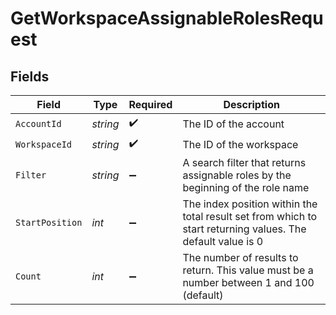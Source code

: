 # GetWorkspaceAssignableRolesRequest


## Fields

| Field                                                                                                       | Type                                                                                                        | Required                                                                                                    | Description                                                                                                 |
| ----------------------------------------------------------------------------------------------------------- | ----------------------------------------------------------------------------------------------------------- | ----------------------------------------------------------------------------------------------------------- | ----------------------------------------------------------------------------------------------------------- |
| `AccountId`                                                                                                 | *string*                                                                                                    | :heavy_check_mark:                                                                                          | The ID of the account                                                                                       |
| `WorkspaceId`                                                                                               | *string*                                                                                                    | :heavy_check_mark:                                                                                          | The ID of the workspace                                                                                     |
| `Filter`                                                                                                    | *string*                                                                                                    | :heavy_minus_sign:                                                                                          | A search filter that returns assignable roles by the beginning of the role name                             |
| `StartPosition`                                                                                             | *int*                                                                                                       | :heavy_minus_sign:                                                                                          | The index position within the total result set from which to start returning values. The default value is 0 |
| `Count`                                                                                                     | *int*                                                                                                       | :heavy_minus_sign:                                                                                          | The number of results to return. This value must be a number between 1 and 100 (default)                    |